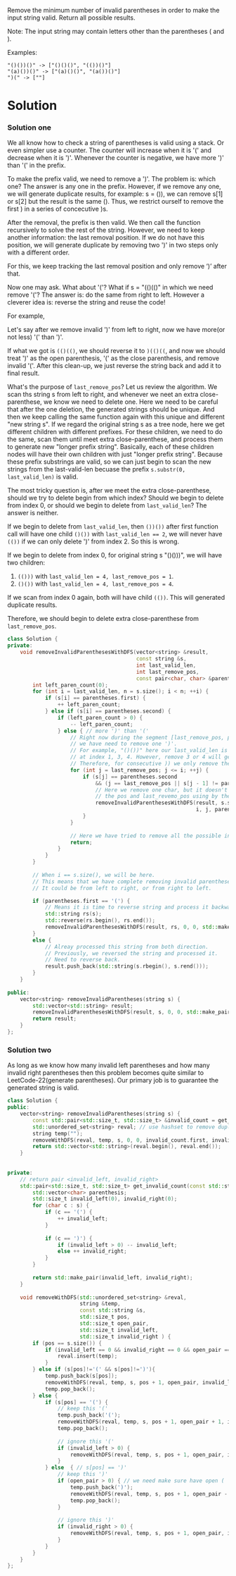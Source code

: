 Remove the minimum number of invalid parentheses in order to make the input string valid. Return all possible results.

Note: The input string may contain letters other than the parentheses ( and ).
  
Examples:

```
"()())()" -> ["()()()", "(())()"]
"(a)())()" -> ["(a)()()", "(a())()"]
")(" -> [""] 
```

# Solution


### Solution one
We all know how to check a string of parentheses is valid using a stack. Or even simpler use a counter.
The counter will increase when it is '(' and decrease when it is ')'. Whenever the counter is negative, we have more ')' than '(' in the prefix.

To make the prefix valid, we need to remove a ')'. The problem is: which one? The answer is any one in the prefix. However, if we remove any one, we will generate duplicate results, for example: s = ()), we can remove s[1] or s[2] but the result is the same (). Thus, we restrict ourself to remove the first ) in a series of concecutive )s.

After the removal, the prefix is then valid. We then call the function recursively to solve the rest of the string. However, we need to keep another information: the last removal position. If we do not have this position, we will generate duplicate by removing two ')' in two steps only with a different order.

For this, we keep tracking the last removal position and only remove ‘)’ after that.

Now one may ask. What about '('? What if s = "(()(()" in which we need remove '('?
The answer is: do the same from right to left.
However a cleverer idea is: reverse the string and reuse the code!


For example,

Let's say after we remove invalid ')' from left to right, now we have more(or not less) '(' than ')'.

If what we got is ```(()(()```, we should reverse it to ```)(()((```, and now we should treat ')' as the open parenthesis, '(' as the close parenthesis, and remove invalid '('. After this clean-up, we just reverse the string back and add it to final result.


What's the purpose of ```last_remove_pos```? Let us review the algorithm. We scan ths string s from left to right, and whenever we neet an extra close-parenthese, we know we need to delete one. Here we need to be careful that after the one deletion, the generated strings should be unique. And then we keep calling the same function again with this  unique and different "new string s". If we regard the original string s as a tree node, here we get different children with different prefixes. For these children, we need to do the same, scan them until meet extra close-parenthese, and process them to generate new "longer prefix  string". Basically, each of these children nodes will have their own children with just "longer prefix string". Because these prefix substrings are valid, so we can just begin to scan the new strings from the last-valid-len becuase the prefix ```s.substr(0, last_valid_len)``` is valid. 

The most tricky question is, after we meet the extra close-parenthese, should we try to delete begin from which index? Should we begin to delete from index 0, or should we begin to delete from ```last_valid_len```? The answer is neither.

If we begin to delete from ```last_valid_len```, then ```())())``` after first function call will have one child ```()())``` with ```last_valid_len == 2```, we will never have ```(())``` if we can only delete ')' from index 2. So this is wrong. 

If we begin to delete from index 0, for original string s "()()))", we will have two children:

1. ```(()))``` with ```last_valid_len = 4, last_remove_pos = 1```.
2. ```()())``` with ```last_valid_len = 4, last_remove_pos = 4```.

If we scan from index 0 again, both will have child ```(())```. This will generated duplicate results.

Therefore, we should begin to delete extra close-parenthese from ```last_remove_pos```.

```cpp
class Solution {
private:
    void removeInvalidParenthesesWithDFS(vector<string> &result,
                                         const string &s,
                                         int last_valid_len,
                                         int last_remove_pos,
                                         const pair<char, char> &parentheses ) {
        int left_paren_count(0);
        for (int i = last_valid_len, n = s.size(); i < n; ++i) {
            if (s[i] == parentheses.first) {
                ++ left_paren_count;
            } else if (s[i] == parentheses.second) {
                if (left_paren_count > 0) {
                    -- left_paren_count;
                } else { // more ')' than '('
                    // Right now during the segment [last_remove_pos, pos],
                    // we have need to remove one ')'.
                    // For example, "()())" here our last_valid_len is 4, and we can remove one ')'
                    // at index 1, 3, 4. However, remove 3 or 4 will generate duplicates.
                    // Therefore, for consecutive )) we only remove the first one.
                    for (int j = last_remove_pos; j <= i; ++j) {
                        if (s[j] == parentheses.second 
                            && (j == last_remove_pos || s[j - 1] != parentheses.second)) {
                            // Here we remove one char, but it doesn't affect us to decide 
                            // the pos and last_revemo_pos using by the new string.
                            removeInvalidParenthesesWithDFS(result, s.substr(0, j) + s.substr(j + 1), 
                                                            i, j, parentheses );
                        }
                    }
                    
                    // Here we have tried to remove all the possible invalid (
                    return;
                }
            }
        }
        
        // When i == s.size(), we will be here.
        // This means that we have complete removing invalid parentheses from one direction.
        // It could be from left to right, or from right to left.

        if (parentheses.first == '(') {
            // Means it is time to reverse string and process it backwards.
            std::string rs(s);
            std::reverse(rs.begin(), rs.end());
            removeInvalidParenthesesWithDFS(result, rs, 0, 0, std::make_pair(')', '('));
        }
        else {
            // Alreay processed this string from both direction.
            // Previously, we reversed the string and processed it.
            // Need to reverse back.
            result.push_back(std::string(s.rbegin(), s.rend()));
        }
    }
    
public:
    vector<string> removeInvalidParentheses(string s) {
        std::vector<std::string> result;
        removeInvalidParenthesesWithDFS(result, s, 0, 0, std::make_pair('(', ')'));
        return result;
    }
};
```




### Solution two

As long as we know how many invalid left parentheses and how many invalid right parentheses then this problem
becomes quite similar to LeetCode-22(generate parentheses). Our primary job is to guarantee the generated string is valid.

```cpp
class Solution {
public:
    vector<string> removeInvalidParentheses(string s) {
        const std::pair<std::size_t, std::size_t> &invalid_count = get_invalid_count(s);
        std::unordered_set<string> reval; // use hashset to remove duplicate
        string temp("");
        removeWithDFS(reval, temp, s, 0, 0, invalid_count.first, invalid_count.second);
        return std::vector<std::string>(reval.begin(), reval.end());
    }
    
    
private:
    // return pair <invalid_left, invalid_right>
    std::pair<std::size_t, std::size_t> get_invalid_count(const std::string &s) {
        std::vector<char> parenthesis;
        std::size_t invalid_left(0), invalid_right(0);
        for (char c : s) {
            if (c == '(') {
                ++ invalid_left;
            }
            
            if (c == ')') {
                if (invalid_left > 0) -- invalid_left;
                else ++ invalid_right;
            }
        }
        
        return std::make_pair(invalid_left, invalid_right);
    }
    
    void removeWithDFS(std::unordered_set<string> &reval, 
                       string &temp, 
                       const std::string &s,
                       std::size_t pos,
                       std::size_t open_pair,
                       std::size_t invalid_left, 
                       std::size_t invalid_right ) {
        if (pos == s.size()) {
            if (invalid_left == 0 && invalid_right == 0 && open_pair == 0) {
                reval.insert(temp);
            }
        } else if (s[pos]!='(' && s[pos]!=')'){
            temp.push_back(s[pos]);
            removeWithDFS(reval, temp, s, pos + 1, open_pair, invalid_left, invalid_right);
            temp.pop_back();
        } else {
            if (s[pos] == '(') {
                // keep this '('
                temp.push_back('(');
                removeWithDFS(reval, temp, s, pos + 1, open_pair + 1, invalid_left, invalid_right);
                temp.pop_back();
                
                // ignore this '('
                if (invalid_left > 0) {
                    removeWithDFS(reval, temp, s, pos + 1, open_pair, invalid_left - 1, invalid_right);
                }
            } else  { // s[pos] == ')'
                // keep this ')'
                if (open_pair > 0) { // we need make sure have open (
                    temp.push_back(')');
                    removeWithDFS(reval, temp, s, pos + 1, open_pair - 1, invalid_left, invalid_right);
                    temp.pop_back();
                }
                
                // ignore this ')'
                if (invalid_right > 0) {
                    removeWithDFS(reval, temp, s, pos + 1, open_pair, invalid_left, invalid_right - 1);
                }
            }
        }
    }
};
```

